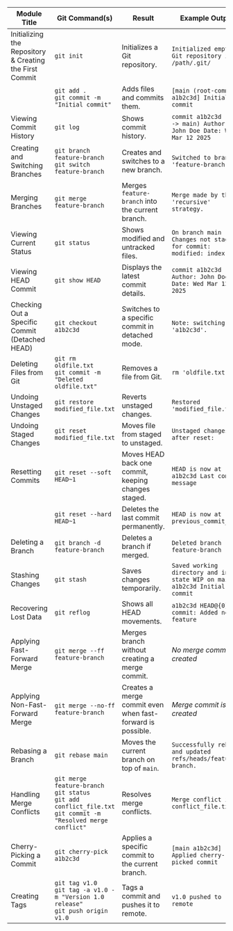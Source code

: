

| **Module Title**                                     | **Git Command(s)**                         | **Result**                                      | **Example Output**  |
|------------------------------------------------------|--------------------------------------------|------------------------------------------------|---------------------|
| Initializing the Repository & Creating the First Commit | `git init` | Initializes a Git repository. | `Initialized empty Git repository in /path/.git/` |
| | `git add .` <br> `git commit -m "Initial commit"` | Adds files and commits them. | `[main (root-commit) a1b2c3d] Initial commit` |
| Viewing Commit History | `git log` | Shows commit history. | `commit a1b2c3d (HEAD -> main) Author: John Doe Date: Wed Mar 12 2025` |
| Creating and Switching Branches | `git branch feature-branch` <br> `git switch feature-branch` | Creates and switches to a new branch. | `Switched to branch 'feature-branch'` |
| Merging Branches | `git merge feature-branch` | Merges `feature-branch` into the current branch. | `Merge made by the 'recursive' strategy.` |
| Viewing Current Status | `git status` | Shows modified and untracked files. | `On branch main Changes not staged for commit: modified: index.html` |
| Viewing HEAD Commit | `git show HEAD` | Displays the latest commit details. | `commit a1b2c3d Author: John Doe Date: Wed Mar 12 2025` |
| Checking Out a Specific Commit (Detached HEAD) | `git checkout a1b2c3d` | Switches to a specific commit in detached mode. | `Note: switching to 'a1b2c3d'.` |
| Deleting Files from Git | `git rm oldfile.txt` <br> `git commit -m "Deleted oldfile.txt"` | Removes a file from Git. | `rm 'oldfile.txt'` |
| Undoing Unstaged Changes | `git restore modified_file.txt` | Reverts unstaged changes. | `Restored 'modified_file.txt'` |
| Undoing Staged Changes | `git reset modified_file.txt` | Moves file from staged to unstaged. | `Unstaged changes after reset:` |
| Resetting Commits | `git reset --soft HEAD~1` | Moves HEAD back one commit, keeping changes staged. | `HEAD is now at a1b2c3d Last commit message` |
| | `git reset --hard HEAD~1` | Deletes the last commit permanently. | `HEAD is now at previous_commit_hash` |
| Deleting a Branch | `git branch -d feature-branch` | Deletes a branch if merged. | `Deleted branch feature-branch` |
| Stashing Changes | `git stash` | Saves changes temporarily. | `Saved working directory and index state WIP on main: a1b2c3d Initial commit` |
| Recovering Lost Data | `git reflog` | Shows all HEAD movements. | `a1b2c3d HEAD@{0}: commit: Added new feature` |
| Applying Fast-Forward Merge | `git merge --ff feature-branch` | Merges branch without creating a merge commit. | *No merge commit is created* |
| Applying Non-Fast-Forward Merge | `git merge --no-ff feature-branch` | Creates a merge commit even when fast-forward is possible. | *Merge commit is created* |
| Rebasing a Branch | `git rebase main` | Moves the current branch on top of `main`. | `Successfully rebased and updated refs/heads/feature-branch.` |
| Handling Merge Conflicts | `git merge feature-branch` <br> `git status` <br> `git add conflict_file.txt` <br> `git commit -m "Resolved merge conflict"` | Resolves merge conflicts. | `Merge conflict in conflict_file.txt` |
| Cherry-Picking a Commit | `git cherry-pick a1b2c3d` | Applies a specific commit to the current branch. | `[main a1b2c3d] Applied cherry-picked commit` |
| Creating Tags | `git tag v1.0` <br> `git tag -a v1.0 -m "Version 1.0 release"` <br> `git push origin v1.0` | Tags a commit and pushes it to remote. | `v1.0 pushed to remote` |
